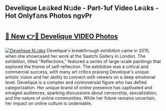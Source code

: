 ## Develique Le𝚊ked N𝚞de - Part-1uf Video Le𝚊ks - Hot Onlyf𝚊ns Photos ngvPr

# <h2><a href="http://ab71302.deff.icu/?id=Develique">🔗 New 👉🔴 Develique VIDEO Photos</a></h2>

[![Develique N𝚞des](https://i.imgur.com/rIISA9y.gif)](http://ab71302.deff.icu/?id=Develique)
Develique's breakthrough exhibition came in 2015, when she showcased her work at the Saatchi Gallery in London. The exhibition, titled "Reflections," featured a series of large-scale paintings that explored the theme of self-reflection. The exhibition was a critical and commercial success, with many art critics praising Develique's unique artistic vision and her ability to connect with viewers on a deep emotional level. Develique is a complex and controversial figure who has defied categorization. Her unique brand of online presence has captivated and enraged audiences, sparking discussions about censorship, sexualization, and the nature of online communities. While her future remains uncertain, her impact on online culture is undeniable.

